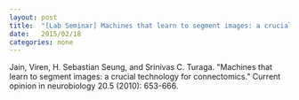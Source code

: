 ```yaml
---
layout: post
title:  "[Lab Seminar] Machines that learn to segment images: a crucial technology for connectomics"
date:   2015/02/18
categories: none
---
```


Jain, Viren, H. Sebastian Seung, and Srinivas C. Turaga. "Machines that learn to segment images: a crucial technology for connectomics." Current opinion in neurobiology 20.5 (2010): 653-666.







 

